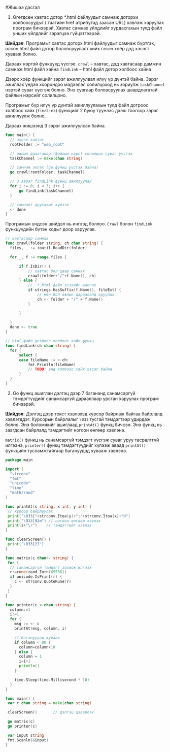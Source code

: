 #Жишээ дасгал

1. Өгөгдсөн хавтас дотор *.html файлуудыг самнаж доторхи холбоосуудыг ( <a> таагийн href атрибутад заасан URL) хэвлэж харуулах програм бичээрэй. Хавтас самнах үйлдлийг хурдасгахын тулд файл унших үйлдлийг зэрэгцээ гүйцэтгээрэй.

  **Шийдэл**. Програмыг хавтас доторх html файлуудыг самнаж бүртгэх, олсон html файл дотор боловсруулалт хийх гэсэн хоёр дэд хэсэгт хувааж болно.

  Дараах нэртэй функцүүд үүсгэе.
  `crawl` – хавтас, дэд хавтасаар дамжин самнаж html файл хайна
  `findLink` – html файл дотор холбоос хайна

  Дээрх хоёр функцийг зэрэг ажиллуулвал илүү үр дүнтэй байна. Зэрэг ажиллах үедээ хоорондоо мэдээлэл солилцоход нь зориулж `taskChannel` нэртэй суваг үүсгэж болно. Энэ сувгаар боловсруулах шаардлагатай файлын нэрсийг солилцоно.

  Програмыг бүр илүү үр дүнтэй ажиллуулахын тулд файл дотроос холбоос хайх (`findLink`) функцийг 2 буюу түүнээс дээш тоогоор зэрэг ажиллуулж болно.

  Дараах жишээнд 3 зэрэг ажиллуулсан байна.

  ```go
  func main() {
  	// эхлэх хавтас
  	rootFolder := "web_root"

  	// ажлын даалгавар (файлын нэрс) солилцох суваг үүсгэх
  	taskChannel := make(chan string)

  	// самнаж эхлэх (go функц үүсгэж байна)
  	go crawl(rootFolder, taskChannel)

  	// 3 зэрэг findLink функц ажиллуулах
  	for i := 0; i < 3; i++ {
  		go findLink(taskChannel)
  	}

  	// самналт дуусахыг хүлээх
  	<- done
  }
  ```

  Програмын үндсэн шийдэл нь ингээд боллоо. `Crawl` болон `findLink` функцүүдийн бүтэн кодыг доор харуулав.

  ```go
  // хавтасаар самнах
  func crawl(folder string, ch chan string) {
  	files, _ := ioutil.ReadDir(folder)

  	for _, f := range files {

  		if f.IsDir() {
  			// хавтас бол цааш самнах
  			crawl(folder+"/"+f.Name(), ch)
  		} else {
  			//  *.html файл эсэхийг шалгах
  			if strings.HasSuffix(f.Name(), fileExt) {
  				// мөн бол ажлын дараалалд оруулах
  				ch <- folder + "/" + f.Name()
  			}

  		}

  	}
  	done <- true
  }

  // html файл дотроос холбоос хайх функц
  func findLink(ch chan string) {
  	for {
  		select {
  		case fileName := <-ch:
  			fmt.Println(fileName)
  			// TODO: энд холбоос хайх хэсэг байна
  		}
  	}
  }
  ```

2. Go функц ашиглан дэлгэц дээр 7 багананд санамсаргүй тэмдэгтүүдийг санамсаргүй дарааллаар урсган харуулах програм бичээрэй.

  **Шийдэл**: Дэлгэц дээр текст хэвлэхэд курсор байрлаж байгаа байрлалд хэвлэгддэг. Курсорын байрлалыг `\033` тусгай тэмдэгтээр удирдаж болно. Энэ боломжийг ашиглаад `printAt()` функц бичсэн. Энэ функц нь заагдсан байрлалд тэмдэгтийг ногоон өнгөөр хэвлэнэ.

  `matrix()` функц нь санамсаргүй тэмдэгт үүсгэж суваг уруу тасралтгүй илгээнэ, `printer()` функц тэмдэгтүүдийг хүлээж аваад `printAt()` функцийн тусламжтайгаар багануудад хувааж хэвлэнэ.

  ```go
  package main

  import (
    "strconv"
    "fmt"
    "unicode"
    "time"
    "math/rand"
  )

  func printAt(s string, x int, y int) {
   // курсор байрлуулах
   print("\033["+strconv.Itoa(y)+";"+strconv.Itoa(x)+"H")
   print("\033[92m") // ногоон өнгөөр хэвлэх
   print(s+"\r") 	// тэмдэгтийг хэвлэх
  }

  func clearScreen() {
   print("\033[2J")
  }

  func matrix(c chan<- string) {
   for {
    // санамсаргүй тэмдэгт зохиож илгээх
    r:=rune(rand.Intn(65536))
    if unicode.IsPrint(r) {
      c <- strconv.QuoteRune(r)
    }
   }
  }

  func printer(c <-chan string) {
    column:=1
    i:=1
    for {
      msg := <- c
      printAt(msg, column, i)

      // багануудад хуваах
      if column < 80 {
        column=column+10
      } else {
        column = 1
        i=i+1
        println()
      }

      time.Sleep(time.Millisecond * 10)
    }
  }

  func main() {
   var c chan string = make(chan string)

   clearScreen() 	   // дэлгэц цэвэрлэх

   go matrix(c)
   go printer(c)

   var input string
   fmt.Scanln(&input)
  }
  ```
